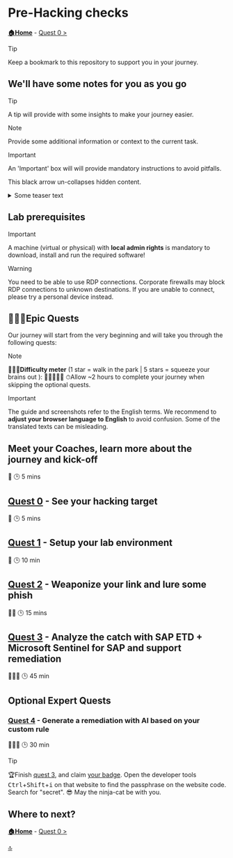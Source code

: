 # Pre-Hacking checks

**[🏠Home](../README.md)** - [ Quest 0 >](quest0.md)

> [!TIP]
> Keep a bookmark to this repository to support you in your journey.

## We'll have some notes for you as you go

> [!TIP]
> A tip will provide with some insights to make your journey easier.

> [!NOTE]
> Provide some additional information or context to the current task.

> [!IMPORTANT]
> An 'Important' box will will provide mandatory instructions to avoid pitfalls.

This black arrow un-collapses hidden content.

<details><summary>Some teaser text</summary>
</details>

## Lab prerequisites

> [!IMPORTANT]
> A machine (virtual or physical) with **local admin rights** is mandatory to download, install and run the required software!

> [!WARNING]
> You need to be able to use RDP connections. Corporate firewalls may block RDP connections to unknown destinations. If you are unable to connect, please try a personal device instead.

## 🧙🏾‍♀️Epic Quests

Our journey will start from the very beginning and will take you through the following quests:

> [!NOTE]
>🏋🏽‍♂️**Difficulty meter** (1 star = walk in the park | 5 stars = squeeze your brains out ): 🌟🌟🌟🌟🌟
>⏱Allow ~2 hours to complete your journey when skipping the optional quests.

> [!IMPORTANT]
>The guide and screenshots refer to the English terms. We recommend to **adjust your browser language to English** to avoid confusion. Some of the translated texts can be misleading.

## Meet your Coaches, learn more about the journey and kick-off

🌟
🕒 5 mins

## [Quest 0](quest0.md) - See your hacking target

🌟
🕒 5 mins

## [Quest 1](quest1.md) - Setup your lab environment

🌟
🕒 10 min

## [Quest 2](quest2.md) - Weaponize your link and lure some phish

🌟🌟
🕒 15 mins

## [Quest 3](quest3.md) - Analyze the catch with SAP ETD + Microsoft Sentinel for SAP and support remediation

🌟🌟🌟
🕒 45 min

## Optional Expert Quests

### [Quest 4](quest4.md) - Generate a remediation with AI based on your custom rule

🌟🌟🌟
🕒 30 min

> [!TIP]
>🏆Finish [quest 3](quest3.md), and claim [your badge](https://dsagwsrgb4f3.z1.web.core.windows.net/). Open the developer tools <kbd>Ctrl</kbd>+<kbd>Shift</kbd>+<kbd>i</kbd> on that website to find the passphrase on the website code. Search for "secret". 😎 May the ninja-cat be with you.

## Where to next?

**[🏠Home](../README.md)** - [ Quest 0 >](quest0.md)

[🔝](#)
